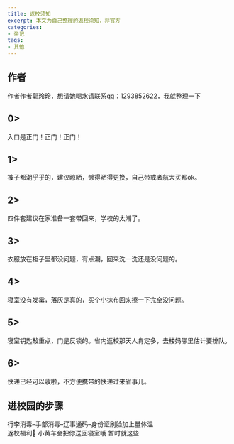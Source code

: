 ```yaml
---
title: 返校须知
excerpt: 本文为自己整理的返校须知，非官方
categories:
- 杂记
tags:
- 其他
---
```


## 作者
作者作者郭玲玲，想请她喝水请联系qq：1293852622，我就整理一下
## 0>
入口是正门！正门！正门！
## 1>
被子都潮乎乎的，建议晾晒，懒得晒得更换，自己带或者航大买都ok。
## 2>
四件套建议在家准备一套带回来，学校的太潮了。
## 3>
衣服放在柜子里都没问题，有点潮，回来洗一洗还是没问题的。
## 4>
寝室没有发霉，落灰是真的，买个小抹布回来擦一下完全没问题。
## 5>
寝室钥匙敲重点，门是反锁的。省内返校那天人肯定多，去楼妈哪里估计要排队。
## 6>
快递已经可以收啦，不方便携带的快递过来省事儿。
## 进校园的步骤
行李消毒–手部消毒–辽事通码–身份证刷脸加上量体温  
返校福利🧧 小黄车会把你送回寝室哦
暂时就这些